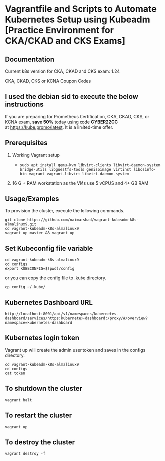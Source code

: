 # Vagrantfile and Scripts to Automate Kubernetes Setup using Kubeadm [Practice Environment for CKA/CKAD and CKS Exams]

## Documentation

Current k8s version for CKA, CKAD and CKS exam: 1.24

CKA, CKAD, CKS or KCNA Coupon Codes

## I used the debian sid to execute the below instructions

If you are preparing for Prometheus Certification, CKA, CKAD, CKS, or KCNA exam, **save 50%** today using code **CYBER22CC** at https://kube.promo/latest. It is a limited-time offer. 

## Prerequisites

1. Working Vagrant setup
   * ```
     sudo apt install qemu-kvm libvirt-clients libvirt-daemon-system bridge-utils libguestfs-tools genisoimage virtinst libosinfo-bin vagrant vagrant-libvirt libvirt-daemon-system
     ```
2. 16 G + RAM workstation as the VMs use 5 vCPUS and 4+ GB RAM

## Usage/Examples

To provision the cluster, execute the following commands.

```shell
git clone https://github.com/naimarshad/vagrant-kubeadm-k8s-almalinux9.git
cd vagrant-kubeadm-k8s-almalinux9
vagrant up master && vagrant up
```

## Set Kubeconfig file variable

```shell
cd vagrant-kubeadm-k8s-almalinux9
cd configs
export KUBECONFIG=$(pwd)/config
```

or you can copy the config file to .kube directory.

```shell
cp config ~/.kube/
```

## Kubernetes Dashboard URL

```shell
http://localhost:8001/api/v1/namespaces/kubernetes-dashboard/services/https:kubernetes-dashboard:/proxy/#/overview?namespace=kubernetes-dashboard
```

## Kubernetes login token

Vagrant up will create the admin user token and saves in the configs directory.

```shell
cd vagrant-kubeadm-k8s-almalinux9
cd configs
cat token
```

## To shutdown the cluster

```shell
vagrant halt
```

## To restart the cluster

```shell
vagrant up
```

## To destroy the cluster

```shell
vagrant destroy -f
```
